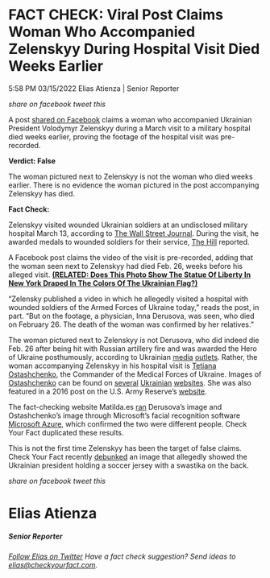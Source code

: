 FACT CHECK: Viral Post Claims Woman Who Accompanied Zelenskyy During Hospital Visit Died Weeks Earlier
======================================================================================================

5:58 PM 03/15/2022 Elias Atienza | Senior Reporter

_share on facebook_ _tweet this_

 

A post [shared on Facebook](https://www.facebook.com/eurasia.traduzioni/posts/480111890439706) claims a woman who accompanied Ukrainian President Volodymyr Zelenskyy during a March visit to a military hospital died weeks earlier, proving the footage of the hospital visit was pre-recorded.

 

**Verdict: False**

The woman pictured next to Zelenskyy is not the woman who died weeks earlier. There is no evidence the woman pictured in the post accompanying Zelenskyy has died.

**Fact Check:** 

 

Zelenskyy visited wounded Ukrainian soldiers at an undisclosed military hospital March 13, according to [The Wall Street Journal](https://www.wsj.com/video/ukrainian-president-zelensky-visits-wounded-soldiers-in-hospital/328C6D06-A664-4B69-AD62-30E7D2C9B794.html). During the visit, he awarded medals to wounded soldiers for their service, [The Hill](https://thehill.com/policy/international/598043-zelensky-awards-medals-to-wounded-soldiers-during-hospital-visit) reported.

A Facebook post claims the video of the visit is pre-recorded, adding that the woman seen next to Zelenskyy had died Feb. 26, weeks before his alleged visit. **[(RELATED: Does This Photo Show The Statue Of Liberty In New York Draped In The Colors Of The Ukrainian Flag?)](https://checkyourfact.com/2022/03/10/fact-check-statue-of-liberty-ukraine-flag/)**

“Zelensky published a video in which he allegedly visited a hospital with wounded soldiers of the Armed Forces of Ukraine today,” reads the post, in part. “But on the footage, a physician, Inna Derusova, was seen, who died on February 26. The death of the woman was confirmed by her relatives.”

The woman pictured next to Zelenskyy is not Derusova, who did indeed die Feb. 26 after being hit with Russian artillery fire and was awarded the Hero of Ukraine posthumously, according to Ukrainian [media](https://www.pravda.com.ua/news/2022/03/13/7330867/) [outlets](https://armyinform.com.ua/2022/03/13/zagynula-ryatuyuchy-poranenyh-inna-derusova-persha-zhinka-yaka-posmertno-otrymala-zvannya-geroya-ukrayiny/). Rather, the woman accompanying Zelenskyy in his hospital visit is [Tetiana Ostashchenko](https://www.ukrinform.net/rubric-defense/3304232-ukraine-army-sees-first-woman-brigadier-general.html), the Commander of the Medical Forces of Ukraine. Images of [Ostashchenko](https://www.ukrinform.net/rubric-defense/3304232-ukraine-army-sees-first-woman-brigadier-general.html) can be found on [several](https://rubryka.com/en/2021/07/30/upershe-v-istoriyi-u-zsu-z-yavylasya-zhinka-komanduvach/) [Ukrainian](https://www.mil.gov.ua/assets/images/resources/66364/a8c478e737c994eb60f784daec19ff72a37daccd.jpeg) [websites](https://mil.in.ua/en/news/ukraine-will-receive-a-role-ii-field-hospital-from-estonia/). She was also featured in a 2016 post on the U.S. Army Reserve’s [website](https://www.usar.army.mil/News/News-Display/Article/962046/women-in-the-military-speak-in-ukraine/).

 

The fact-checking website Matilda.es [ran](https://maldita.es/malditobulo/20220314/zelenski-visita-hospital-doctora-fallecida/) Derusova’s image and Ostashchenko’s image through Microsoft’s facial recognition software [Microsoft Azure](https://azure.microsoft.com/en-us/services/cognitive-services/face/#demo), which confirmed the two were different people. Check Your Fact duplicated these results.

This is not the first time Zelenskyy has been the target of false claims. Check Your Fact recently [debunked](https://checkyourfact.com/2022/03/08/fact-check-volodymyr-zelenskyy-soccer-jersey-swastika/) an image that allegedly showed the Ukrainian president holding a soccer jersey with a swastika on the back.

_share on facebook_ _tweet this_

Elias Atienza
=============

##### Senior Reporter

_[Follow Elias on Twitter](https://twitter.com/AtienzaElias)_ _Have a fact check suggestion? Send ideas to [elias@checkyourfact.com](elias@checkyourfact.com)._